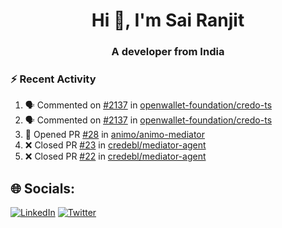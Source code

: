 <h1 align="center">Hi 👋, I'm Sai Ranjit</h1>
<h3 align="center">A developer from India</h3>

### :zap: Recent Activity

<!--START_SECTION:activity-->
1. 🗣 Commented on [#2137](https://github.com/openwallet-foundation/credo-ts/pull/2137#issuecomment-2565412021) in [openwallet-foundation/credo-ts](https://github.com/openwallet-foundation/credo-ts)
2. 🗣 Commented on [#2137](https://github.com/openwallet-foundation/credo-ts/pull/2137#issuecomment-2563757482) in [openwallet-foundation/credo-ts](https://github.com/openwallet-foundation/credo-ts)
3. 💪 Opened PR [#28](https://github.com/animo/animo-mediator/pull/28) in [animo/animo-mediator](https://github.com/animo/animo-mediator)
4. ❌ Closed PR [#23](https://github.com/credebl/mediator-agent/pull/23) in [credebl/mediator-agent](https://github.com/credebl/mediator-agent)
5. ❌ Closed PR [#22](https://github.com/credebl/mediator-agent/pull/22) in [credebl/mediator-agent](https://github.com/credebl/mediator-agent)
<!--END_SECTION:activity-->

## 🌐 Socials:
[![LinkedIn](https://img.shields.io/badge/LinkedIn-%230077B5.svg?logo=linkedin&logoColor=white)](https://linkedin.com/in/sairanjit) [![Twitter](https://img.shields.io/badge/Twitter-%231DA1F2.svg?logo=Twitter&logoColor=white)](https://twitter.com/sairanjit_) 
